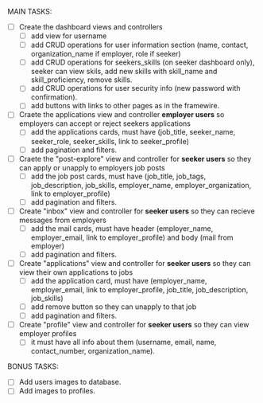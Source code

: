MAIN TASKS:
- [ ] Create the dashboard views and controllers
    - [ ] add view for username
    - [ ] add CRUD operations for user information section (name, contact, organization_name if employer, role if seeker)
    - [ ] add CRUD operations for seekers_skills (on seeker dashboard only), seeker can view skils, add new skills with skill_name and skill_proficiency, remove skills.
    - [ ] add CRUD operations for user security info (new password with confirmation).
    - [ ] add buttons with links to other pages as in the framewire.

- [ ] Craete the applications view and controller **employer users** so employers can accept or reject seekers applications
    - [ ] add the applications cards, must have (job_title, seeker_name, seeker_role, seeker_skills, link to seeker_profile)
    - [ ] add pagination and filters.

- [ ] Craete the "post-explore" view and controller for **seeker users** so they can apply or unapply to employers job posts
    - [ ] add the job post cards, must have (job_title, job_tags, job_description, job_skills, employer_name, employer_organization, link to employer_profile)
    - [ ] add pagination and filters.

- [ ] Create "inbox" view and controller for **seeker users** so they can recieve messages from employers
    - [ ] add the mail cards, must have header (employer_name, employer_email, link to employer_profile) and body (mail from employer)
    - [ ] add pagination and filters.

- [ ] Create "applications" view and controller for **seeker users** so they can view their own applications to jobs
    - [ ] add the application card, must have (employer_name, employer_email, link to employer_profile, job_title, job_description, job_skills) 
    - [ ] add remove button so they can unapply to that job
    - [ ] add pagination and filters.

- [ ] Create "profile" view and controller for **seeker users** so they can view employer profiles
    - [ ] it must have all info about them (username, email, name, contact_number, organization_name).

BONUS TASKS:
- [ ] Add users images to database.
- [ ] Add images to profiles.

